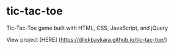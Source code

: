 # tic-tac-toe

Tic-Tac-Toe game built with HTML, CSS, JavaScript, and jQuery

View project [HERE] (https://dilekbaykara.github.io/tic-tac-toe/)

